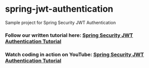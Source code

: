 # spring-jwt-authentication
Sample project for Spring Security JWT Authentication
### Follow our written tutorial here: [Spring Security JWT Authentication Tutorial](https://www.codejava.net/frameworks/spring-boot/spring-security-jwt-authentication-tutorial)
### Watch coding in action on YouTube: [Spring Security JWT Authentication Tutorial](https://youtu.be/S7jV6di6Pl0)
